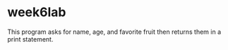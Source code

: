 # week6lab
This program asks for name, age, and favorite fruit then returns them in a print statement.